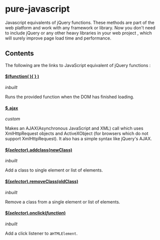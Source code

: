# pure-javascript
Javascript equivalents of jQuery functions. These methods are part of the web platform and work with any framework or library. Now you don't need to include jQuery or any other heavy libraries in your web project , which will surely improve page load time and performance.

## Contents
The following are the links to JavaScript equivalent of jQuery functions :

 #### [$(function( ){ } )](https://developer.mozilla.org/en-US/docs/Web/Events/DOMContentLoaded)
_inbuilt_

Runs the provided function when the DOM has finished loading.


#### [$.ajax ](https://github.com/Sherlock2000/pure-javascript/blob/master/Ajax.js)
_custom_

Makes an AJAX(Asynchronous JavaScript and XML) call which uses XmlHttpRequest objects and ActiveXObject (for browsers which do not support XmlHttpRequest). It also has a simple syntax like jQuery's AJAX.
 
#### [$(_selector_).addclass(newClass)](https://github.com/suvansh-rana/pure-javascript/blob/master/addClass.js)
_inbuilt_

Add a class to single element or list of elements.

#### [$(_selector_).removeClass(oldClass)](https://github.com/suvansh-rana/pure-javascript/blob/master/removeClass.js)
_inbuilt_

Remove a class from a single element or list of elements.

#### [$(_selector_).onclick(_function_)](https://github.com/sucvansh-rana/pure-javascript/blob/master/removeClass.js)
_inbuilt_

Add a click listener to a`HTMLElement`.
